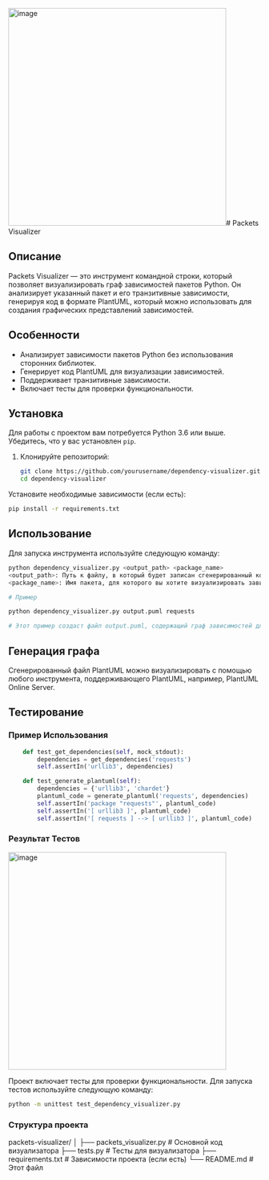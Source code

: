<img width="435" alt="image" src="https://github.com/user-attachments/assets/eee2f889-1a0b-4586-b16e-347539999d8f"># Packets Visualizer

## Описание

Packets Visualizer — это инструмент командной строки, который позволяет визуализировать граф зависимостей пакетов Python. Он анализирует указанный пакет и его транзитивные зависимости, генерируя код в формате PlantUML, который можно использовать для создания графических представлений зависимостей.

## Особенности

- Анализирует зависимости пакетов Python без использования сторонних библиотек.
- Генерирует код PlantUML для визуализации зависимостей.
- Поддерживает транзитивные зависимости.
- Включает тесты для проверки функциональности.

## Установка

Для работы с проектом вам потребуется Python 3.6 или выше. Убедитесь, что у вас установлен `pip`.

1. Клонируйте репозиторий:

   ```bash
   git clone https://github.com/yourusername/dependency-visualizer.git
   cd dependency-visualizer
   ```

Установите необходимые зависимости (если есть):

```bash
pip install -r requirements.txt
```

## Использование

Для запуска инструмента используйте следующую команду:

```bash
python dependency_visualizer.py <output_path> <package_name>
<output_path>: Путь к файлу, в который будет записан сгенерированный код PlantUML.
<package_name>: Имя пакета, для которого вы хотите визуализировать зависимости.

# Пример

python dependency_visualizer.py output.puml requests

# Этот пример создаст файл output.puml, содержащий граф зависимостей для пакета requests.
```

## Генерация графа

Сгенерированный файл PlantUML можно визуализировать с помощью любого инструмента, поддерживающего PlantUML, например, PlantUML Online Server.

## Тестирование

### Пример Использования

```python
    def test_get_dependencies(self, mock_stdout):
        dependencies = get_dependencies('requests')
        self.assertIn('urllib3', dependencies)

    def test_generate_plantuml(self):
        dependencies = {'urllib3', 'chardet'}
        plantuml_code = generate_plantuml('requests', dependencies)
        self.assertIn('package "requests"', plantuml_code)
        self.assertIn('[ urllib3 ]', plantuml_code)
        self.assertIn('[ requests ] --> [ urllib3 ]', plantuml_code)
```

### Результат Тестов

<img width="435" alt="image" src="https://github.com/user-attachments/assets/9e41328b-3019-4788-ad05-4affcc3ff0cd">


Проект включает тесты для проверки функциональности. Для запуска тестов используйте следующую команду:

```bash
python -m unittest test_dependency_visualizer.py
```

### Структура проекта

packets-visualizer/
│
├── packets_visualizer.py  # Основной код визуализатора
├── tests.py  # Тесты для визуализатора
├── requirements.txt  # Зависимости проекта (если есть)
└── README.md  # Этот файл
